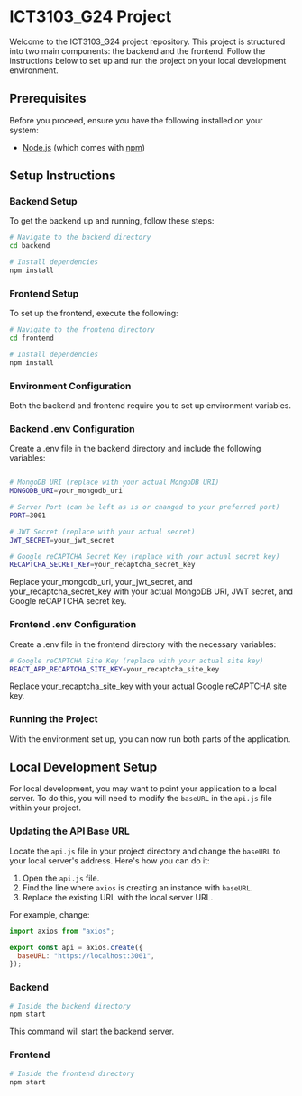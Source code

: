 # ICT3103_G24 Project

Welcome to the ICT3103_G24 project repository. This project is structured into two main components: the backend and the frontend. Follow the instructions below to set up and run the project on your local development environment.

## Prerequisites

Before you proceed, ensure you have the following installed on your system:
- [Node.js](https://nodejs.org/en/) (which comes with [npm](http://npmjs.com/))

## Setup Instructions

### Backend Setup

To get the backend up and running, follow these steps:

```bash
# Navigate to the backend directory
cd backend

# Install dependencies
npm install

```
### Frontend Setup
To set up the frontend, execute the following:

```bash
# Navigate to the frontend directory
cd frontend

# Install dependencies
npm install
```

### Environment Configuration
Both the backend and frontend require you to set up environment variables.

### Backend .env Configuration
Create a .env file in the backend directory and include the following variables:

```bash

# MongoDB URI (replace with your actual MongoDB URI)
MONGODB_URI=your_mongodb_uri

# Server Port (can be left as is or changed to your preferred port)
PORT=3001

# JWT Secret (replace with your actual secret)
JWT_SECRET=your_jwt_secret

# Google reCAPTCHA Secret Key (replace with your actual secret key)
RECAPTCHA_SECRET_KEY=your_recaptcha_secret_key
```
Replace your_mongodb_uri, your_jwt_secret, and your_recaptcha_secret_key with your actual MongoDB URI, JWT secret, and Google reCAPTCHA secret key.

### Frontend .env Configuration
Create a .env file in the frontend directory with the necessary variables:
```bash
# Google reCAPTCHA Site Key (replace with your actual site key)
REACT_APP_RECAPTCHA_SITE_KEY=your_recaptcha_site_key
```
Replace your_recaptcha_site_key with your actual Google reCAPTCHA site key.

### Running the Project
With the environment set up, you can now run both parts of the application.

## Local Development Setup

For local development, you may want to point your application to a local server. To do this, you will need to modify the `baseURL` in the `api.js` file within your project.

### Updating the API Base URL

Locate the `api.js` file in your project directory and change the `baseURL` to your local server's address. Here's how you can do it:

1. Open the `api.js` file.
2. Find the line where `axios` is creating an instance with `baseURL`.
3. Replace the existing URL with the local server URL.

For example, change:

```javascript
import axios from "axios";

export const api = axios.create({
  baseURL: "https://localhost:3001",
});
```

### Backend
```bash
# Inside the backend directory
npm start
```
This command will start the backend server.

### Frontend
```bash
# Inside the frontend directory
npm start
```








